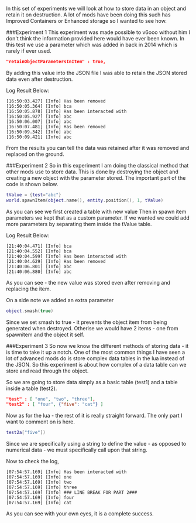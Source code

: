 In this set of experiments we will look at how to store data in an object and retain it on destruction.
A lot of mods have been doing this such has Improved Containers or Enhanced storage so I wanted to see how.

###Experiment 1
This experiment was made possible to v6ooo without him I don't think the information provided here would have ever been known.
In this test we use a parameter which was added in back in 2014 which is rarely if ever used.

```JSON
"retainObjectParametersInItem" : true,
```

By adding this value into the JSON file I was able to retain the JSON stored data even after destruction.

Log Result Below:
```
[16:50:03.427] [Info] Has been removed
[16:50:05.364] [Info] bca
[16:50:05.878] [Info] Has been interacted with
[16:50:05.927] [Info] abc
[16:50:06.007] [Info] abc
[16:50:07.481] [Info] Has been removed
[16:50:09.342] [Info] abc
[16:50:09.421] [Info] abc
```
From the results you can tell the data was retained after it was removed and replaced on the ground.


###Experiment 2
So in this experiment I am doing the classical method that other mods use to store data. This is done by destroying the object and creating a new object with the parameter stored.
The important part of the code is shown below.
```lua
tValue = {test="abc"}
world.spawnItem(object.name(), entity.position(), 1, tValue)
```
As you can see we first created a table with new value
Then in spawn item parameters we kept that as a custom parameter.
If we wanted we could add more parameters by separating them inside the tValue table.

Log Result Below:
```
[21:40:04.471] [Info] bca
[21:40:04.552] [Info] bca
[21:40:04.599] [Info] Has been interacted with
[21:40:04.629] [Info] Has been removed
[21:40:06.801] [Info] abc
[21:40:06.880] [Info] abc
```
As you can see - the new value was stored even after removing and replacing the item.

On a side note we added an extra parameter
```lua
object.smash(true)
```
Since we set smash to true - it prevents the object item from being generated when destroyed. Otherise we would have 2 items - one from spawnitem and the object it self.

###Experiment 3
So now we know the different methods of storing data - it is time to take it up a notch. One of the most common things I have seen a lot of advanced mods do is store complex data tables in the lua instead of the JSON.
So this experiment is about how complex of a data table can we store and read through the object.

So we are going to store data simply as a basic table (test1) and a table inside a table (test2).
```JSON
"test" : [ "one", "two", "three"],
"test2" : [ "four", {"five": "cat"} ]
```
Now as for the lua - the rest of it is really straight forward. The only part I want to comment on is here.
```lua
test2a["five"])
```
Since we are specifically using a string to define the value - as opposed to numerical data - we must specifically call upon that string.

Now to check the log,
```
[07:54:57.169] [Info] Has been interacted with
[07:54:57.169] [Info] one
[07:54:57.169] [Info] two
[07:54:57.169] [Info] three
[07:54:57.169] [Info] ### LINE BREAK FOR PART 2###
[07:54:57.169] [Info] four
[07:54:57.169] [Info] cat
```
As you can see with your own eyes, it is a complete success.

